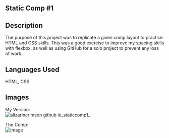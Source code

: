 ## Static Comp #1

## Description
The purpose of this project was to replicate a given comp layout to practice HTML and CSS skills. This was a good exercise to improve my spacing skills with flexbox, as well as using GitHub for a solo project to prevent any loss of work.

## Languages Used
HTML, CSS

## Images
My Version: <br>
![alizarincrimson github io_staticcomp1_](https://user-images.githubusercontent.com/42877162/52303284-d471ec80-294c-11e9-88c6-a03e110e7aec.png)

The Comp: <br>
![image](https://user-images.githubusercontent.com/34728115/49878114-187cc100-fde4-11e8-9931-a08eaff4edd8.png)
